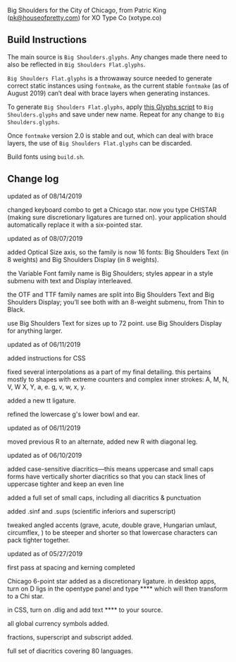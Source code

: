 Big Shoulders for the City of Chicago, from Patric King (pk@houseofpretty.com) for XO Type Co (xotype.co)

## Build Instructions

The main source is `Big Shoulders.glyphs`. Any changes made there need to also be reflected in `Big Shoulders Flat.glyphs`.

`Big Shoulders Flat.glyphs` is a throwaway source needed to generate correct static instances using `fontmake`, as the current stable `fontmake` (as of August 2019) can’t deal with brace layers when generating instances. 

To generate `Big Shoulders Flat.glyphs`, apply [this Glyphs script](https://github.com/yanone/Yanone-GlyphsApp-Scripts/blob/master/Interpolation/Create%20Missing%20Brace%20Layers%20in%20Components.py) to `Big Shoulders.glyphs` and save under new name. Repeat for any change to `Big Shoulders.glyphs`.

Once `fontmake` version 2.0 is stable and out, which can deal with brace layers, the use of `Big Shoulders Flat.glyphs` can be discarded.

Build fonts using `build.sh`.

## Change log

updated as of 08/14/2019

changed keyboard combo to get a Chicago star. now you type CHISTAR (making sure discretionary ligatures are turned on). your application should automatically replace it with a six-pointed star.

updated as of 08/07/2019

added Optical Size axis, so the family is now 16 fonts: Big Shoulders Text (in 8 weights) and Big Shoulders Display (in 8 weights).

the Variable Font family name is Big Shoulders; styles appear in a style submenu with text and Display interleaved.

the OTF and TTF family names are split into Big Shoulders Text and Big Shoulders Display; you’ll see both with an 8-weight submenu, from Thin to Black.

use Big Shoulders Text for sizes up to 72 point. use Big Shoulders Display for anything larger.

updated as of 06/11/2019

added instructions for CSS

fixed several interpolations as a part of my final detailing. this pertains mostly to shapes with extreme counters and complex inner strokes: A, M, N, V, W X, Y, a, e. g, v, w, x, y.

added a new tt ligature.

refined the lowercase g's lower bowl and ear.

updated as of 06/11/2019

moved previous R to an alternate, added new R with diagonal leg.

updated as of 06/10/2019

added case-sensitive diacritics—this means uppercase and small caps forms have vertically shorter diacritics so that you can stack lines of uppercase tighter and keep an even line

added a full set of small caps, including all diacritics & punctuation

added .sinf and .sups (scientific inferiors and superscript)

tweaked angled accents (grave, acute, double grave, Hungarian umlaut, circumflex, ) to be steeper and shorter so that lowercase characters can pack tighter together.


updated as of 05/27/2019

first pass at spacing and kerning completed

Chicago 6-point star added as a discretionary ligature. in desktop apps, turn on D ligs in the opentype panel and type **** which will then transform to a Chi star.

in CSS, turn on .dlig and add text **** to your source.

all global currency symbols added.

fractions, superscript and subscript added.

full set of diacritics covering 80 languages.

